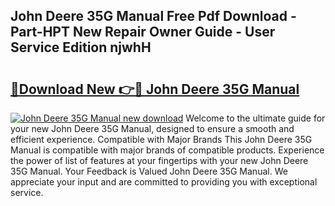 ## John Deere 35G Manual Free Pdf Download - Part-HPT New Repair Owner Guide - User Service Edition njwhH

# <h2><a href="http://bc96608.oget.top/?id=John+Deere+35G+Manual">🔗Download New 👉🔴 John Deere 35G Manual</a></h2>

[![John Deere 35G Manual new download](https://i.imgur.com/5g1atiW.png)](http://bc96608.oget.top/?id=John+Deere+35G+Manual)
Welcome to the ultimate guide for your new John Deere 35G Manual, designed to ensure a smooth and efficient experience. Compatible with Major Brands This John Deere 35G Manual is compatible with major brands of compatible products. Experience the power of list of features at your fingertips with your new John Deere 35G Manual. Your Feedback is Valued John Deere 35G Manual. We appreciate your input and are committed to providing you with exceptional service.

